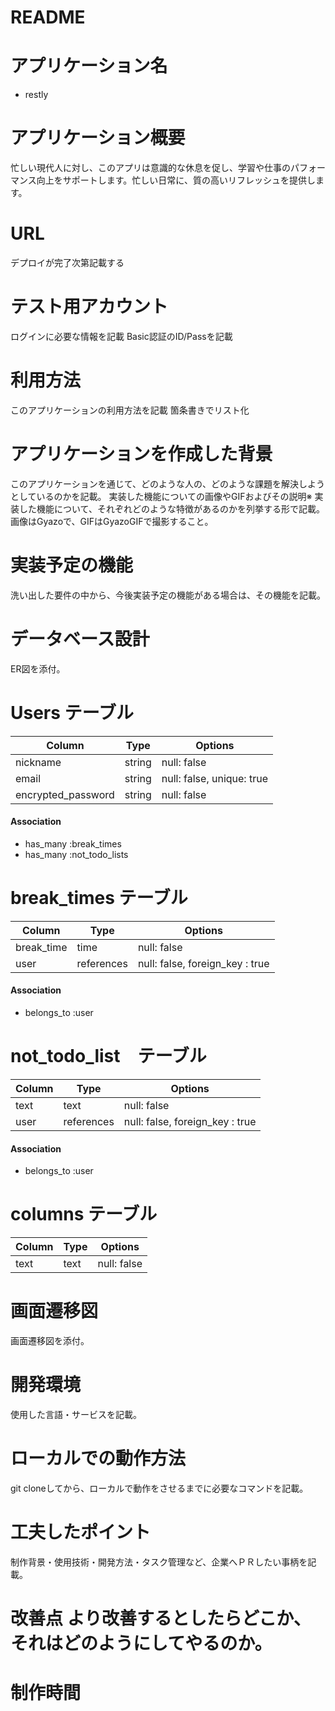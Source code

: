# README

# アプリケーション名	
* restly


# アプリケーション概要	
忙しい現代人に対し、このアプリは意識的な休息を促し、学習や仕事のパフォーマンス向上をサポートします。忙しい日常に、質の高いリフレッシュを提供します。

# URL	
デプロイが完了次第記載する

# テスト用アカウント	
ログインに必要な情報を記載
Basic認証のID/Passを記載

# 利用方法	
このアプリケーションの利用方法を記載
箇条書きでリスト化

# アプリケーションを作成した背景	
このアプリケーションを通じて、どのような人の、どのような課題を解決しようとしているのかを記載。
実装した機能についての画像やGIFおよびその説明※	実装した機能について、それぞれどのような特徴があるのかを列挙する形で記載。画像はGyazoで、GIFはGyazoGIFで撮影すること。

# 実装予定の機能	
洗い出した要件の中から、今後実装予定の機能がある場合は、その機能を記載。

# データベース設計	
ER図を添付。

# Users テーブル
| Column             | Type      | Options                   |
|--------------------|-----------|---------------------------|
| nickname           | string    | null: false               |
| email              | string    | null: false, unique: true |
| encrypted_password | string    | null: false               |

#### Association
- has_many :break_times
- has_many :not_todo_lists


# break_times テーブル
| Column      | Type      | Options                            |
|-------------|-----------|------------------------------------|
| break_time  | time      | null: false                        |
| user        | references| null: false, foreign_key : true    |

#### Association
- belongs_to :user


# not_todo_list　テーブル
| Column      | Type      | Options                                   |
|-------------|-----------|-------------------------------------------|
| text        | text      | null: false                               |
| user        | references| null: false, foreign_key : true           |

#### Association
- belongs_to :user


# columns テーブル
| Column      | Type      | Options                         |
|-------------|-----------|---------------------------------|
| text        | text      | null: false                     |



# 画面遷移図	
画面遷移図を添付。

# 開発環境	
使用した言語・サービスを記載。

# ローカルでの動作方法	
git cloneしてから、ローカルで動作をさせるまでに必要なコマンドを記載。

# 工夫したポイント	
制作背景・使用技術・開発方法・タスク管理など、企業へＰＲしたい事柄を記載。

# 改善点	より改善するとしたらどこか、それはどのようにしてやるのか。

# 制作時間